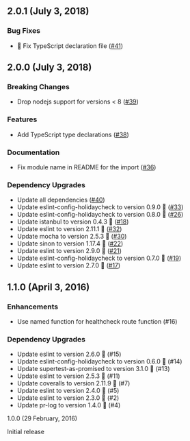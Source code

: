 ## 2.0.1 (July 3, 2018)

### Bug Fixes

* 🐛 Fix TypeScript declaration file ([#41](https://github.com/holidaycheck/healthcheck-ping/pull/41))

## 2.0.0 (July 3, 2018)

### Breaking Changes

* Drop nodejs support for versions < 8 ([#39](https://github.com/holidaycheck/healthcheck-ping/pull/39))

### Features

*  Add TypeScript type declarations ([#38](https://github.com/holidaycheck/healthcheck-ping/pull/38))

### Documentation

* Fix module name in README for the import ([#36](https://github.com/holidaycheck/healthcheck-ping/pull/36))

### Dependency Upgrades

* Update all dependencies ([#40](https://github.com/holidaycheck/healthcheck-ping/pull/40))
* Update eslint-config-holidaycheck to version 0.9.0 🚀 ([#33](https://github.com/holidaycheck/healthcheck-ping/pull/33))
* Update eslint-config-holidaycheck to version 0.8.0 🚀 ([#26](https://github.com/holidaycheck/healthcheck-ping/pull/26))
* Update istanbul to version 0.4.3 🚀 ([#18](https://github.com/holidaycheck/healthcheck-ping/pull/18))
* Update eslint to version 2.11.1 🚀 ([#32](https://github.com/holidaycheck/healthcheck-ping/pull/32))
* Update mocha to version 2.5.3 🚀 ([#30](https://github.com/holidaycheck/healthcheck-ping/pull/30))
* Update sinon to version 1.17.4 🚀 ([#22](https://github.com/holidaycheck/healthcheck-ping/pull/22))
* Update eslint to version 2.9.0 🚀 ([#21](https://github.com/holidaycheck/healthcheck-ping/pull/21))
* Update eslint-config-holidaycheck to version 0.7.0 🚀 ([#19](https://github.com/holidaycheck/healthcheck-ping/pull/19))
* Update eslint to version 2.7.0 🚀 ([#17](https://github.com/holidaycheck/healthcheck-ping/pull/17))

## 1.1.0 (April 3, 2016)

### Enhancements

* Use named function for healthcheck route function (#16)

### Dependency Upgrades

* Update eslint to version 2.6.0 🚀 (#15)
* Update eslint-config-holidaycheck to version 0.6.0 🚀 (#14)
* Update supertest-as-promised to version 3.1.0 🚀 (#13)
* Update eslint to version 2.5.3 🚀 (#11)
* Update coveralls to version 2.11.9 🚀 (#7)
* Update eslint to version 2.4.0 🚀 (#5)
* Update eslint to version 2.3.0 🚀 (#2)
* Update pr-log to version 1.4.0 🚀 (#4)

1.0.0 (29 February, 2016)

Initial release
